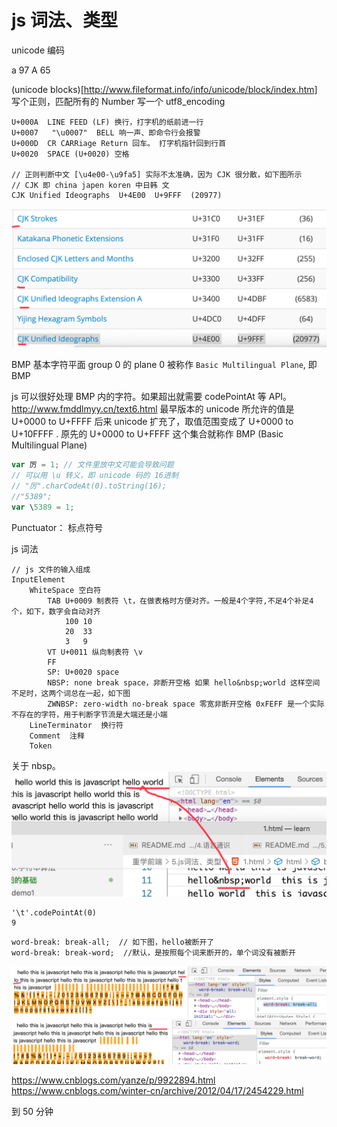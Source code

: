 # js 词法、类型

unicode 编码

a 97
A 65

(unicode blocks)[http://www.fileformat.info/info/unicode/block/index.htm]
写个正则，匹配所有的 Number
写一个 utf8_encoding

```
U+000A	LINE FEED (LF) 换行，打字机的纸前进一行
U+0007   "\u0007"  BELL 响一声、即命令行会报警
U+000D  CR CARRiage Return 回车。 打字机指针回到行首
U+0020  SPACE (U+0020) 空格

// 正则判断中文 [\u4e00-\u9fa5] 实际不太准确，因为 CJK 很分散，如下图所示
// CJK 即 china japen koren 中日韩 文
CJK Unified Ideographs	U+4E00	U+9FFF	(20977)
```

![](imgs/2020-11-13-21-04-32.png)

BMP 基本字符平面 group 0 的 plane 0 被称作 `Basic Multilingual Plane`, 即 BMP

js 可以很好处理 BMP 内的字符。如果超出就需要 codePointAt 等 API。
http://www.fmddlmyy.cn/text6.html
最早版本的 unicode 所允许的值是 U+0000 to U+FFFF
后来 unicode 扩充了，取值范围变成了 U+0000 to U+10FFFF .
原先的
U+0000 to U+FFFF 这个集合就称作 BMP (Basic Multilingual Plane)

```js
var 厉 = 1; // 文件里放中文可能会导致问题
// 可以用 \u 转义，即 unicode 码的 16进制
// "厉".charCodeAt(0).toString(16);
//"5389";
var \5389 = 1;
```

Punctuator： 标点符号

js 词法

```
// js 文件的输入组成
InputElement
    WhiteSpace 空白符
        TAB U+0009 制表符 \t，在做表格时方便对齐。一般是4个字符,不足4个补足4个，如下，数字会自动对齐
            100 10
            20  33
            3   9
        VT U+0011 纵向制表符 \v
        FF
        SP: U+0020 space
        NBSP: none break space，非断开空格 如果 hello&nbsp;world 这样空间不足时，这两个词总在一起，如下图
        ZWNBSP: zero-width no-break space 零宽非断开空格 0xFEFF 是一个实际不存在的字符，用于判断字节流是大端还是小端
    LineTerminator  换行符
    Comment  注释
    Token
```

关于 nbsp。
![](imgs/2020-11-13-21-40-33.png)

```
'\t'.codePointAt(0)
9
```

```
word-break: break-all;  // 如下图，hello被断开了
word-break: break-word;  //默认，是按照每个词来断开的，单个词没有被断开
```

![](imgs/2020-11-13-21-36-15.png)
![](imgs/2020-11-13-21-36-49.png)

https://www.cnblogs.com/yanze/p/9922894.html
https://www.cnblogs.com/winter-cn/archive/2012/04/17/2454229.html

到 50 分钟
